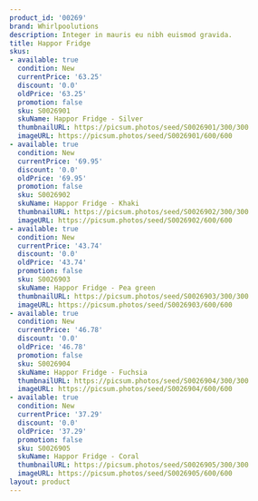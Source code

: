 ```yaml
---
product_id: '00269'
brand: Whirlpoolutions
description: Integer in mauris eu nibh euismod gravida.
title: Happor Fridge
skus:
- available: true
  condition: New
  currentPrice: '63.25'
  discount: '0.0'
  oldPrice: '63.25'
  promotion: false
  sku: S0026901
  skuName: Happor Fridge - Silver
  thumbnailURL: https://picsum.photos/seed/S0026901/300/300
  imageURL: https://picsum.photos/seed/S0026901/600/600
- available: true
  condition: New
  currentPrice: '69.95'
  discount: '0.0'
  oldPrice: '69.95'
  promotion: false
  sku: S0026902
  skuName: Happor Fridge - Khaki
  thumbnailURL: https://picsum.photos/seed/S0026902/300/300
  imageURL: https://picsum.photos/seed/S0026902/600/600
- available: true
  condition: New
  currentPrice: '43.74'
  discount: '0.0'
  oldPrice: '43.74'
  promotion: false
  sku: S0026903
  skuName: Happor Fridge - Pea green
  thumbnailURL: https://picsum.photos/seed/S0026903/300/300
  imageURL: https://picsum.photos/seed/S0026903/600/600
- available: true
  condition: New
  currentPrice: '46.78'
  discount: '0.0'
  oldPrice: '46.78'
  promotion: false
  sku: S0026904
  skuName: Happor Fridge - Fuchsia
  thumbnailURL: https://picsum.photos/seed/S0026904/300/300
  imageURL: https://picsum.photos/seed/S0026904/600/600
- available: true
  condition: New
  currentPrice: '37.29'
  discount: '0.0'
  oldPrice: '37.29'
  promotion: false
  sku: S0026905
  skuName: Happor Fridge - Coral
  thumbnailURL: https://picsum.photos/seed/S0026905/300/300
  imageURL: https://picsum.photos/seed/S0026905/600/600
layout: product
---
```

